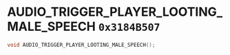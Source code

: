 # AUDIO_TRIGGER_PLAYER_LOOTING_MALE_SPEECH `0x3184B507`

```cpp
void AUDIO_TRIGGER_PLAYER_LOOTING_MALE_SPEECH();
```